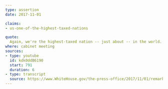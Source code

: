 ```yaml
---
type: assertion
date: 2017-11-01

claims:
- us-one-of-the-highest-taxed-nations

quote:
  Again, we're the highest-taxed nation -- just about -- in the world.
where: cabinet meeting
sources:
- type: youtube
  id: kdk0ddB6190
  start: 791
  duration: 6
- type: transcript
  source: https://www.WhiteHouse.gov/the-press-office/2017/11/01/remarks-president-trump-cabinet-meeting
---
```

